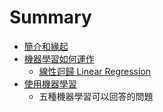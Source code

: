 # Summary

* [簡介和緣起](README.md)
* [機器學習如何運作](ji-qi-xue-xi-ru-he-yun-zuo.md)
  * [線性迴歸 Linear Regression](ce-shi.md)
* [使用機器學習](shi-yong-ji-qi-xue-xi.md)
  * 五種機器學習可以回答的問題

